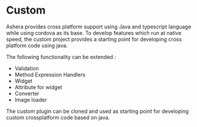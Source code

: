 # Custom

Ashera provides cross platform support using Java and typescript language while using cordova as its base. To develop features which run at native speed, the custom project provides a starting point for developing cross platform code using java.

The following functionality can be extended :
* Validation
* Method Expression Handlers
* Widget
* Attribute for widget
* Converter
* Image loader

The custom plugin can be cloned and used as starting point for developing custom crossplatform code based on java.

